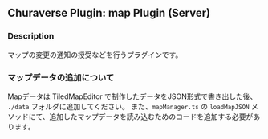## Churaverse Plugin: map Plugin (Server)

### Description

マップの変更の通知の授受などを行うプラグインです。

### マップデータの追加について
Mapデータは TiledMapEditor で制作したデータをJSON形式で書き出した後、 `./data` フォルダに追加してください。
また、`mapManager.ts` の `loadMapJSON` メソッドにて、追加したマップデータを読み込むためのコードを追加する必要があります。